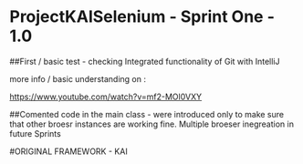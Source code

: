 ﻿# ProjectKAISelenium - Sprint One - 1.0


##First / basic test - checking Integrated functionality of Git with IntelliJ

more info / basic understanding on :

https://www.youtube.com/watch?v=mf2-MOl0VXY

##Comented code in the main class - were introduced only to make sure that other broesr instances are working fine.
Multiple broeser inegreation in future Sprints


<script>
  (function(i,s,o,g,r,a,m){i['GoogleAnalyticsObject']=r;i[r]=i[r]||function(){
  (i[r].q=i[r].q||[]).push(arguments)},i[r].l=1*new Date();a=s.createElement(o),
  m=s.getElementsByTagName(o)[0];a.async=1;a.src=g;m.parentNode.insertBefore(a,m)
  })(window,document,'script','https://www.google-analytics.com/analytics.js','ga');

  ga('create', 'UA-89762317-3', 'auto');
  ga('send', 'pageview');

</script>


#ORIGINAL FRAMEWORK - KAI

